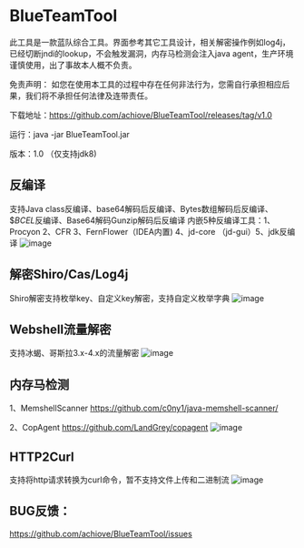 # BlueTeamTool
此工具是一款蓝队综合工具。界面参考其它工具设计，相关解密操作例如log4j，已经切断jndi的lookup，不会触发漏洞，内存马检测会注入java agent，生产环境谨慎使用，出了事故本人概不负责。

免责声明：
      如您在使用本工具的过程中存在任何非法行为，您需自行承担相应后果，我们将不承担任何法律及连带责任。

下载地址：https://github.com/achiove/BlueTeamTool/releases/tag/v1.0

运行：java -jar BlueTeamTool.jar 

版本：1.0 （仅支持jdk8)
## 反编译
支持Java class反编译、base64解码后反编译、Bytes数组解码后反编译、$$BCEL$反编译、Base64解码Gunzip解码后反编译
内嵌5种反编译工具：1、Procyon 2、CFR 3、FernFlower（IDEA内置) 4、jd-core （jd-gui）5、jdk反编译
![image](https://github.com/achiove/BlueTeamTool/assets/31579519/b82ed8b5-8865-4d49-b6c6-03332504aadb)

## 解密Shiro/Cas/Log4j
Shiro解密支持枚举key、自定义key解密，支持自定义枚举字典
![image](https://github.com/achiove/BlueTeamTool/assets/31579519/dd73e1de-cd64-4480-8103-7d7fe946307c)

## Webshell流量解密
支持冰蝎、哥斯拉3.x-4.x的流量解密
![image](https://github.com/achiove/BlueTeamTool/assets/31579519/354d1817-99b6-45cb-a020-7133fb74087f)

## 内存马检测
1、MemshellScanner
https://github.com/c0ny1/java-memshell-scanner/

2、CopAgent
https://github.com/LandGrey/copagent
![image](https://github.com/achiove/BlueTeamTool/assets/31579519/1a938f28-df19-4f84-ba30-7fc07cfe8e1e)

## HTTP2Curl
支持将http请求转换为curl命令，暂不支持文件上传和二进制流
![image](https://github.com/achiove/BlueTeamTool/assets/31579519/73b6e833-cbfe-4348-a859-c94fc90bf2a2)

## BUG反馈：
https://github.com/achiove/BlueTeamTool/issues
